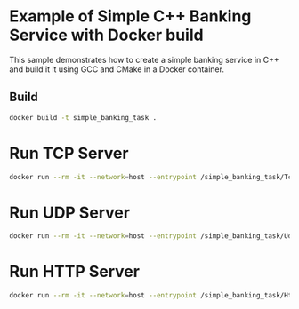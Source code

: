 # Example of Simple C++ Banking Service with Docker build

This sample demonstrates how to create a simple banking service in C++ and build it
it using GCC and CMake in a Docker container.

## Build

```sh
docker build -t simple_banking_task .
```

# Run TCP Server

```sh
docker run --rm -it --network=host --entrypoint /simple_banking_task/TcpBankingServer simple_banking_task
```

# Run UDP Server

```sh
docker run --rm -it --network=host --entrypoint /simple_banking_task/UdpBankingServer simple_banking_task
```

# Run HTTP Server

```sh
docker run --rm -it --network=host --entrypoint /simple_banking_task/HttpBankingServer simple_banking_task
```